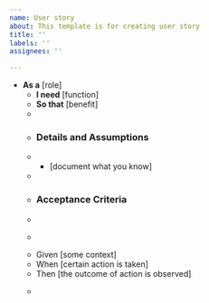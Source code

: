 ```yaml
---
name: User story
about: This template is for creating user story
title: ''
labels: ''
assignees: ''

---
```


*  **As a** [role]  
    *  **I need** [function]  
    *  **So that** [benefit]  
    *    
    *  ### Details and Assumptions
    *  * [document what you know]
    *    
    *  ### Acceptance Criteria  
    *    
    *  ```gherkin
    *  Given [some context]
    *  When [certain action is taken]
    *  Then [the outcome of action is observed]
    *  ```
